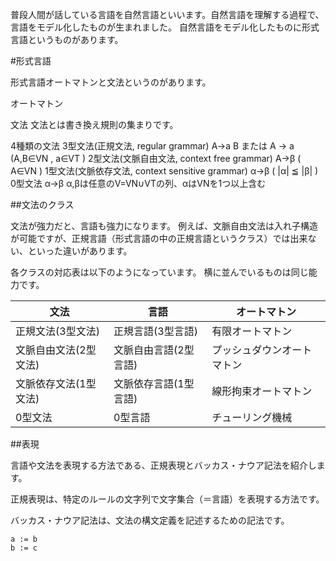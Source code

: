 
普段人間が話している言語を自然言語といいます。自然言語を理解する過程で、言語をモデル化したものが生まれました。
自然言語をモデル化したものに形式言語というものがあります。


#形式言語

形式言語オートマトンと文法というのがあります。

オートマトン

文法
文法とは書き換え規則の集まりです。


4種類の文法
3型文法(正規文法, regular grammar)
A→a B または A → a (A,B∈VN , a∈VT )
2型文法(文脈自由文法, context free grammar)
A→β ( A∈VN )
1型文法(文脈依存文法, context sensitive
  grammar)
  α→β ( |α| ≦ |β| )
0型文法
α→β
α,βは任意のV=VN∪VTの列、αはVNを1つ以上含む



##文法のクラス

文法が強力だと、言語も強力になります。
例えば、文脈自由文法は入れ子構造が可能ですが、正規言語（形式言語の中の正規言語というクラス）では出来ない、といった違いがあります。

各クラスの対応表は以下のようになっています。
横に並んでいるものは同じ能力です。

| 文法 | 言語 | オートマトン |
|-----|-----|--------|
|正規文法(3型文法)|正規言語(3型言語)|有限オートマトン
|文脈自由文法(2型文法)|文脈自由言語(2型言語)|プッシュダウンオートマトン
|文脈依存文法(1型文法)|文脈依存言語(1型言語)|線形拘束オートマトン
|0型文法 |0型言語 |チューリング機械


##表現

言語や文法を表現する方法である、正規表現とバッカス・ナウア記法を紹介します。

正規表現は、特定のルールの文字列で文字集合（＝言語）を表現する方法です。

バッカス・ナウア記法は、文法の構文定義を記述するための記法です。

```
a := b
b := c
```
